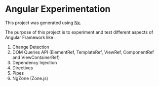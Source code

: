 # Angular Experimentation

This project was generated using [Nx](https://nx.dev).

The purpose of this project is to experiment and test different aspects of Angular Framework like :

1. Change Detection
2. DOM Queries API (ElementRef, TemplateRef, ViewRef, ComponentRef and ViewContainerRef)
3. Dependency Injection
4. Directives
5. Pipes
6. NgZone (Zone.js)

